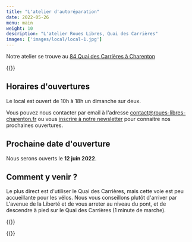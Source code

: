 ```yaml
---
title: "L'atelier d'autoréparation"
date: 2022-05-26
menu: main
weight: 10
description: "L'atelier Roues Libres, Quai des Carrières"
images: ['images/local/local-1.jpg']
---
```


Notre atelier se trouve au <a href="https://www.openstreetmap.org/?mlat=48.82092&mlon=2.40187#map=18/48.82086/2.40188" title="Roues Libres Charenton" data-address="84 Quai des Carrières">84 Quai des Carrières à Charenton</a>

{{<picture res="images/local/local-1.jpg">}}

## Horaires d'ouvertures

Le local est ouvert de 10h à 18h un dimanche sur deux.

Vous pouvez nous contacter par email à l'adresse [contact@roues-libres-charenton.fr](mailto:contact@roues-libres-charenton.fr) ou vous [inscrire à notre newsletter](https://a1f23a19.sibforms.com/serve/MUIEAMEGWl-tiiyvQHBM_WwLIQ8YyJZuqPIyz72LqK-59Zzx5xZM91k3jceBiIO4_VJG5bip6LInie1MAL3Nuf0IYeToxf62DyBxfp25TLzGO_5twsFYJhe8jvxq3dGMXtZ7eUfIpkZv_-a535xTQJU22hYOYHEyiLnCvLLRJdrterncvXM3pCKVC9ipe9NI8hEKV_eAV88TPtAg) pour connaitre nos prochaines ouvertures.

## Prochaine date d'ouverture

Nous serons ouverts le **12 juin 2022**.

## Comment y venir ?

Le plus direct est d'utiliser le Quai des Carrières, mais cette voie est peu accueillante pour les vélos. Nous vous conseillons plutôt d'arriver par L'avenue de la Liberté et de vous arreter au niveau du pont, et de descendre à pied sur le Quai des Carrières (1 minute de marche).

{{<picture res="images/local/local-2.jpg">}}

{{<picture res="images/local/local-3.jpg">}}
